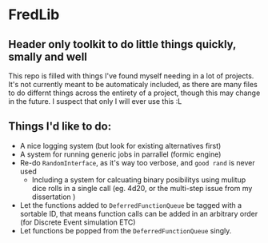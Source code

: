# FredLib
## Header only toolkit to do little things quickly, smally and well

This repo is filled with things I've found myself needing in a lot of projects.
It's not currently meant to be automaticaly included, as there are many files to do differnt things across the entirety of a project, though this may change in the future.
I suspect that only I will ever use this :L

## Things I'd like to do:
+ A nice logging system (but look for existing alternatives first)
+ A system for running generic jobs in parrallel (formic engine)
+ Re-do `RandomInterface`, as it's way too verbose, and `good rand` is never used
    + Including a system for calcuating binary posibilitys using mulitup dice rolls in a single call (eg. 4d20, or the multi-step issue from my dissertation )
+ Let the functions added to `DeferredFunctionQueue` be tagged with a sortable ID, that means function calls can be added in an arbitrary order (for Discrete Event simulation ETC)
+ Let functions be popped from the `DeferredFunctionQueue` singly.
